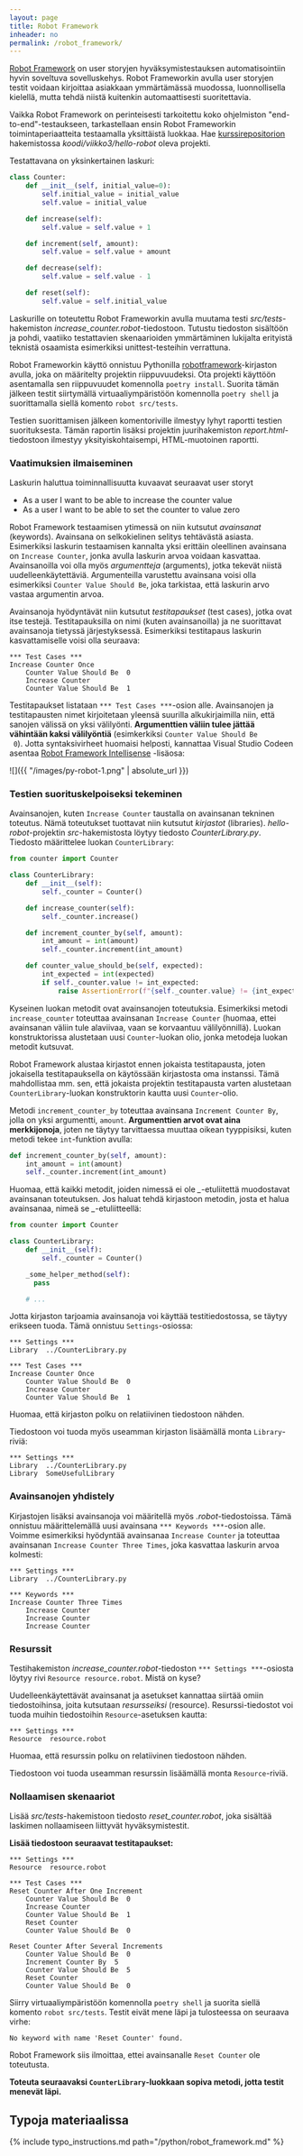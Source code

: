 ```yaml
---
layout: page
title: Robot Framework
inheader: no
permalink: /robot_framework/
---
```


[Robot Framework](https://robotframework.org/) on user storyjen hyväksymistestauksen automatisointiin hyvin soveltuva sovelluskehys. Robot Frameworkin avulla user storyjen testit voidaan kirjoittaa asiakkaan ymmärtämässä muodossa, luonnollisella kielellä, mutta tehdä niistä kuitenkin automaattisesti suoritettavia.

Vaikka Robot Framework on perinteisesti tarkoitettu koko ohjelmiston "end-to-end"-testaukseen, tarkastellaan ensin Robot Frameworkin toimintaperiaatteita testaamalla yksittäistä luokkaa. Hae [kurssirepositorion]({{site.java_exercise_repo_url}}) hakemistossa _koodi/viikko3/hello-robot_ oleva projekti.

Testattavana on yksinkertainen laskuri:

```python
class Counter:
    def __init__(self, initial_value=0):
        self.initial_value = initial_value
        self.value = initial_value

    def increase(self):
        self.value = self.value + 1

    def increment(self, amount):
        self.value = self.value + amount

    def decrease(self):
        self.value = self.value - 1

    def reset(self):
        self.value = self.initial_value

```

Laskurille on toteutettu Robot Frameworkin avulla muutama testi _src/tests_-hakemiston <i>increase_counter.robot</i>-tiedostoon. Tutustu tiedoston sisältöön ja pohdi, vaatiiko testattavien skenaarioiden ymmärtäminen lukijalta erityistä teknistä osaamista esimerkiksi unittest-testeihin verrattuna.

Robot Frameworkin käyttö onnistuu Pythonilla [robotframework](https://pypi.org/project/robotframework/)-kirjaston avulla, joka on määritelty projektin riippuvuudeksi. Ota projekti käyttöön asentamalla sen riippuvuudet komennolla `poetry install`. Suorita tämän jälkeen testit siirtymällä virtuaaliympäristöön komennolla `poetry shell` ja suorittamalla siellä komento `robot src/tests`.

Testien suorittamisen jälkeen komentoriville ilmestyy lyhyt raportti testien suorituksesta. Tämän raportin lisäksi projektin juurihakemiston _report.html_-tiedostoon ilmestyy yksityiskohtaisempi, HTML-muotoinen raportti.

### Vaatimuksien ilmaiseminen

Laskurin haluttua toiminnallisuutta kuvaavat seuraavat user storyt

- As a user I want to be able to increase the counter value
- As a user I want to be able to set the counter to value zero

Robot Framework testaamisen ytimessä on niin kutsutut _avainsanat_ (keywords). Avainsana on selkokielinen selitys tehtävästä asiasta. Esimerkiksi laskurin testaamisen kannalta yksi erittäin oleellinen avainsana on `Increase Counter`, jonka avulla laskurin arvoa voidaan kasvattaa. Avainsanoilla voi olla myös _argumentteja_ (arguments), jotka tekevät niistä uudelleenkäytettäviä. Argumenteilla varustettu avainsana voisi olla esimerkiksi `Counter Value Should Be`, joka tarkistaa, että laskurin arvo vastaa argumentin arvoa.

Avainsanoja hyödyntävät niin kutsutut _testitapaukset_ (test cases), jotka ovat itse testejä. Testitapauksilla on nimi (kuten avainsanoilla) ja ne suorittavat avainsanoja tietyssä järjestyksessä. Esimerkiksi testitapaus laskurin kasvattamiselle voisi olla seuraava:

```
*** Test Cases ***
Increase Counter Once
    Counter Value Should Be  0
    Increase Counter
    Counter Value Should Be  1
```

Testitapaukset listataan `*** Test Cases ***`-osion alle. Avainsanojen ja testitapausten nimet kirjoitetaan yleensä suurilla alkukirjaimilla niin, että sanojen välissä on yksi välilyönti. **Argumenttien väliin tulee jättää vähintään kaksi välilyöntiä** (esimkerkiksi <code>Counter Value Should Be &nbsp;0</code>). Jotta syntaksivirheet huomaisi helposti, kannattaa Visual Studio Codeen asentaa [Robot Framework Intellisense](https://marketplace.visualstudio.com/items?itemName=TomiTurtiainen.rf-intellisense) -lisäosa:

![]({{ "/images/py-robot-1.png" | absolute_url }})

### Testien suorituskelpoiseksi tekeminen

Avainsanojen, kuten `Increase Counter` taustalla on avainsanan tekninen toteutus. Nämä toteutukset tuottavat niin kutsutut _kirjastot_ (libraries). _hello-robot_-projektin _src_-hakemistosta löytyy tiedosto _CounterLibrary.py_. Tiedosto määrittelee luokan `CounterLibrary`:

```python
from counter import Counter

class CounterLibrary:
    def __init__(self):
        self._counter = Counter()

    def increase_counter(self):
        self._counter.increase()

    def increment_counter_by(self, amount):
        int_amount = int(amount)
        self._counter.increment(int_amount)

    def counter_value_should_be(self, expected):
        int_expected = int(expected)
        if self._counter.value != int_expected:
            raise AssertionError(f"{self._counter.value} != {int_expected}")
```

Kyseinen luokan metodit ovat avainsanojen toteutuksia. Esimerkiksi metodi `increase_counter` toteuttaa avainsanan `Increase Counter` (huomaa, ettei avainsanan väliin tule alaviivaa, vaan se korvaantuu välilyönnillä). Luokan konstruktorissa alustetaan uusi `Counter`-luokan olio, jonka metodeja luokan metodit kutsuvat.

Robot Framework alustaa kirjastot ennen jokaista testitapausta, joten jokaisella testitapauksella on käytössään kirjastosta oma instanssi. Tämä mahdollistaa mm. sen, että jokaista projektin testitapausta varten alustetaan `CounterLibrary`-luokan konstruktorin kautta uusi `Counter`-olio.

Metodi `increment_counter_by` toteuttaa avainsana `Increment Counter By`, jolla on yksi argumentti, `amount`. **Argumenttien arvot ovat aina merkkijonoja**, joten ne täytyy tarvittaessa muuttaa oikean tyyppisiksi, kuten metodi tekee `int`-funktion avulla:

```python
def increment_counter_by(self, amount):
    int_amount = int(amount)
    self._counter.increment(int_amount)
```

Huomaa, että kaikki metodit, joiden nimessä ei ole <i>\_</i>-etuliitettä muodostavat avainsanan toteutuksen. Jos haluat tehdä kirjastoon metodin, josta et halua avainsanaa, nimeä se <i>\_</i>-etuliitteellä:

```python
from counter import Counter

class CounterLibrary:
    def __init__(self):
        self._counter = Counter()

    _some_helper_method(self):
      pass

    # ...
```

Jotta kirjaston tarjoamia avainsanoja voi käyttää testitiedostossa, se täytyy erikseen tuoda. Tämä onnistuu `Settings`-osiossa:

```
*** Settings ***
Library  ../CounterLibrary.py

*** Test Cases ***
Increase Counter Once
    Counter Value Should Be  0
    Increase Counter
    Counter Value Should Be  1
```

Huomaa, että kirjaston polku on relatiivinen tiedostoon nähden.

Tiedostoon voi tuoda myös useamman kirjaston lisäämällä monta `Library`-riviä:

```
*** Settings ***
Library  ../CounterLibrary.py
Library  SomeUsefulLibrary
```

### Avainsanojen yhdistely

Kirjastojen lisäksi avainsanoja voi määritellä myös _.robot_-tiedostoissa. Tämä onnistuu määrittelemällä uusi avainsana `*** Keywords ***`-osion alle. Voimme esimerkiksi hyödyntää avainsanaa `Increase Counter` ja toteuttaa avainsanan `Increase Counter Three Times`, joka kasvattaa laskurin arvoa kolmesti:

```
*** Settings ***
Library  ../CounterLibrary.py

*** Keywords ***
Increase Counter Three Times
    Increase Counter
    Increase Counter
    Increase Counter
```

### Resurssit

Testihakemiston <i>increase_counter.robot</i>-tiedoston `*** Settings ***`-osiosta löytyy rivi `Resource resource.robot`. Mistä on kyse?

Uudelleenkäytettävät avainsanat ja asetukset kannattaa siirtää omiin tiedostoihinsa, joita kutsutaan _resursseiksi_ (resource). Resurssi-tiedostot voi tuoda muihin tiedostoihin `Resource`-asetuksen kautta:

```
*** Settings ***
Resource  resource.robot
```

Huomaa, että resurssin polku on relatiivinen tiedostoon nähden.

Tiedostoon voi tuoda useamman resurssin lisäämällä monta `Resource`-riviä.

### Nollaamisen skenaariot

Lisää _src/tests_-hakemistoon tiedosto <i>reset_counter.robot</i>, joka sisältää laskimen nollaamiseen liittyvät hyväksymistestit.

**Lisää tiedostoon seuraavat testitapaukset:**

```
*** Settings ***
Resource  resource.robot

*** Test Cases ***
Reset Counter After One Increment
    Counter Value Should Be  0
    Increase Counter
    Counter Value Should Be  1
    Reset Counter
    Counter Value Should Be  0

Reset Counter After Several Increments
    Counter Value Should Be  0
    Increment Counter By  5
    Counter Value Should Be  5
    Reset Counter
    Counter Value Should Be  0
```

Siirry virtuaaliympäristöön komennolla `poetry shell` ja suorita siellä komento `robot src/tests`. Testit eivät mene läpi ja tulosteessa on seuraava virhe:

```
No keyword with name 'Reset Counter' found.
```

Robot Framework siis ilmoittaa, ettei avainsanalle `Reset Counter` ole toteutusta.

**Toteuta seuraavaksi `CounterLibrary`-luokkaan sopiva metodi, jotta testit menevät läpi.**

## Typoja materiaalissa

{% include typo_instructions.md path="/python/robot_framework.md" %}